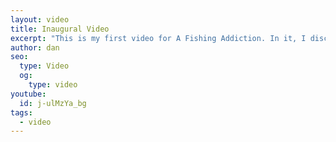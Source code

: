 ```yaml
---
layout: video
title: Inaugural Video
excerpt: "This is my first video for A Fishing Addiction. In it, I discover a new pond along my commute and spend some time scoping it out and fishing it the next day."
author: dan
seo:
  type: Video
  og:
    type: video
youtube:
  id: j-ulMzYa_bg
tags:
  - video
---
```

